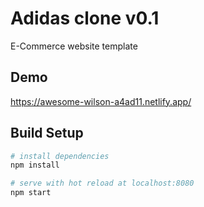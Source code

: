# Adidas clone v0.1

E-Commerce website template

## Demo

https://awesome-wilson-a4ad11.netlify.app/

## Build Setup

``` bash
# install dependencies
npm install

# serve with hot reload at localhost:8080
npm start

```
